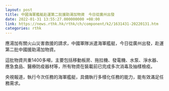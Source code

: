 ```yaml
---
layout: post
title: 中國海軍艦艇赴運第二批援助湯加物資　今日從廣州出發
date: 2022-01-31 13:55:27.000000000 +08:00
link: https://news.rthk.hk/rthk/ch/component/k2/1631431-20220131.htm
categories: rthk
---
```


應湯加有關火山災害救援的請求，中國軍隊派遣海軍艦艇，今日從廣州出發，赴運第二批中國援助湯加物資。

這批物資共重1400多噸，主要包括移動板房、拖拉機、發電機、水泵、淨水器、應急食品、醫療防疫器材等，所有物資在裝載前已完成多次消毒及抽樣檢疫。

央視報道，執行今次任務的海軍艦艇，具備執行多樣化任務的能力，能有效滿足任務需求。

